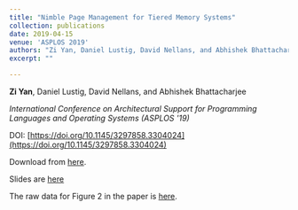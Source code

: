 ```yaml
---
title: "Nimble Page Management for Tiered Memory Systems"
collection: publications
date: 2019-04-15
venue: 'ASPLOS 2019'
authors: "Zi Yan, Daniel Lustig, David Nellans, and Abhishek Bhattacharjee"
excerpt: ""

---
```


**Zi Yan**, Daniel Lustig, David Nellans, and Abhishek Bhattacharjee

*International Conference on Architectural Support for Programming Languages and Operating Systems (ASPLOS '19)*

DOI: [https://doi.org/10.1145/3297858.3304024](https://doi.org/10.1145/3297858.3304024)

Download from [here](https://dl.acm.org/authorize?N686408).

Slides are [here](/files/nimble_page_management_asplos2019.pptx)

The raw data for Figure 2 in the paper is [here](/files/nimble_page_management_figure2.csv).
